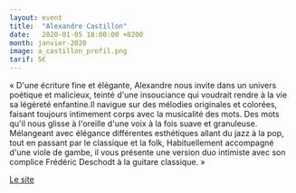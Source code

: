 ```yaml
---
layout: event
title:  "Alexandre Castillon"
date:   2020-01-05 18:00:00 +0200
month: janvier-2020
image: a_castillon_profil.png
tarif: 5€
---
```


« D'une écriture fine et élégante, Alexandre nous invite dans un univers poétique et malicieux, teinté d'une insouciance qui voudrait rendre à la vie sa légèreté enfantine.Il navigue sur des mélodies originales et colorées, faisant toujours intimement corps avec la musicalité des mots. Des mots qu'il nous glisse à l'oreille d'une voix à la fois suave et granuleuse.   Mélangeant avec élégance différentes esthétiques allant du jazz à la pop, tout en passant par le classique et la folk, Habituellement accompagné d'une viole de gambe, il vous présente une version duo intimiste avec son complice Frédéric Deschodt à la guitare classique. » 

[Le site](https://we.tl/t-VCFCC2yvR9)